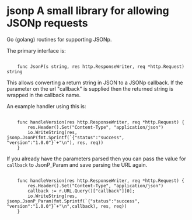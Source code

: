 # jsonp A small library for allowing JSONp requests

Go (golang) routines for supporting JSONp.

The primary interface is:

``` golang

	func JsonP(s string, res http.ResponseWriter, req *http.Request) string 

```

This allows converting a return string in JSON to a JSONp callback.   If the parameter on the url "callback" is
supplied then the returned string is wrapped in the callback name.

An example handler using this is:

``` golang

	func handleVersion(res http.ResponseWriter, req *http.Request) {
		res.Header().Set("Content-Type", "application/json")
		io.WriteString(res, jsonp.JsonP(fmt.Sprintf(`{"status":"success", "version":"1.0.0"}`+"\n"), res, req))
	}

```

If you already have the parameters parsed then you can pass the value for `callback` to JsonP_Param and
save parsing the URL again.

``` golang

	func handleVersion(res http.ResponseWriter, req *http.Request) {
		res.Header().Set("Content-Type", "application/json")
		callback := r.URL.Query()["callback"][0]; 
		io.WriteString(res, jsonp.JsonP_Param(fmt.Sprintf(`{"status":"success", "version":"1.0.0"}`+"\n",callback), res, req))
	}

```
